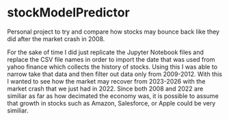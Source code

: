 # stockModelPredictor
Personal project to try and compare how stocks may bounce back like they did after the market crash in 2008.

For the sake of time I did just replicate the Jupyter Notebook files and replace the CSV file names in order to import the date
that was used from yahoo finance which collects the history of stocks. Using this I was able to narrow take that data and then
filter out data only from 2009-2012. With this I wanted to see how the market may recover from 2023-2026 with the market crash
that we just had in 2022. Since both 2008 and 2022 are similiar as far as how decimated the economy was, it is possible to assume that
growth in stocks such as Amazon, Salesforce, or Apple could be very similiar. 
